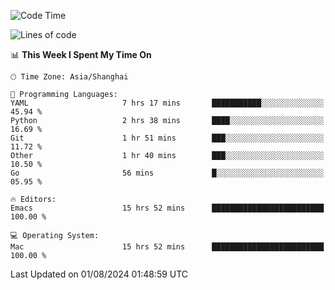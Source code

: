 <!--START_SECTION:waka-->
![Code Time](http://img.shields.io/badge/Code%20Time-2%2C109%20hrs%2032%20mins-blue)

![Lines of code](https://img.shields.io/badge/From%20Hello%20World%20I%27ve%20Written-308.0%20thousand%20lines%20of%20code-blue)

📊 **This Week I Spent My Time On** 

```text
🕑︎ Time Zone: Asia/Shanghai

💬 Programming Languages: 
YAML                     7 hrs 17 mins       ███████████░░░░░░░░░░░░░░   45.94 % 
Python                   2 hrs 38 mins       ████░░░░░░░░░░░░░░░░░░░░░   16.69 % 
Git                      1 hr 51 mins        ███░░░░░░░░░░░░░░░░░░░░░░   11.72 % 
Other                    1 hr 40 mins        ███░░░░░░░░░░░░░░░░░░░░░░   10.50 % 
Go                       56 mins             █░░░░░░░░░░░░░░░░░░░░░░░░   05.95 % 

🔥 Editors: 
Emacs                    15 hrs 52 mins      █████████████████████████   100.00 % 

💻 Operating System: 
Mac                      15 hrs 52 mins      █████████████████████████   100.00 % 
```


 Last Updated on 01/08/2024 01:48:59 UTC
<!--END_SECTION:waka-->
